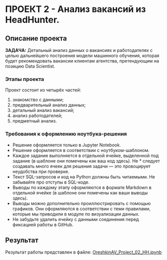 # ПРОЕКТ 2 - Анализ вакансий из HeadHunter.
## Описание проекта

**ЗАДАЧА:** Детальный анализ данных о вакансиях и работодателях с целью дальнейшего построения модели машинного обучения, которая будет рекомендовать вакансии клиентам агентства, претендующим на позицию Data Scientist.

### Этапы проекта
Проект состоит из четырёх частей:
1. знакомство с данными;
2. предварительный анализ данных;
3. детальный анализ вакансий;
4. анализ работодателей;
5. предметный анализ.

### Требования к оформлению ноутбука-решения
* Решение оформляется только в Jupyter Notebook.
* Решение оформляется в соответствии с ноутбуком-шаблоном.
* Каждое задание выполняется в отдельной ячейке, выделенной под задание (в шаблоне они помечены как ваш код здесь). Не * следует создавать много ячеек для решения задачи — это провоцирует неудобства при проверке.
* Текст SQL-запросов и код на Python должны быть читаемыми. Не забывайте про отступы в SQL-коде.
* Выводы по каждому этапу оформляются в формате Markdown в отдельной ячейке (в шаблоне они помечены как ваши выводы здесь).
* Выводы можно дополнительно проиллюстрировать с помощью графиков. Они оформляются в соответствии с теми правилами, которые мы приводили в модуле по визуализации данных.
* Не забудьте удалить ячейку с данными соединения перед фиксацией работы в GitHub.

## Результат
Результат работы представлен в файле: [OreshkinAV_Project_02_HH.ipynb](https://github.com/oresh247/SF_DSPR167_HOMEWORK/blob/main/PROJECT_02/OreshkinAV_Project_02_HH.ipynb)

